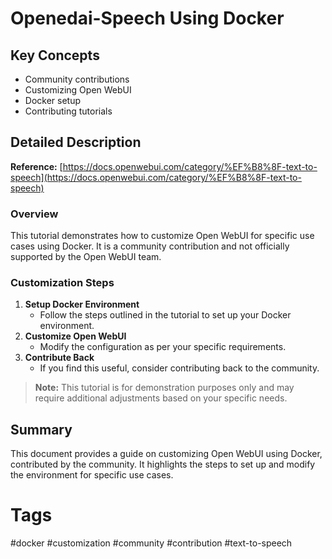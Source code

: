 # Openedai-Speech Using Docker

## Key Concepts
- Community contributions
- Customizing Open WebUI
- Docker setup
- Contributing tutorials

## Detailed Description

**Reference:** [https://docs.openwebui.com/category/%EF%B8%8F-text-to-speech](https://docs.openwebui.com/category/%EF%B8%8F-text-to-speech)

### Overview
This tutorial demonstrates how to customize Open WebUI for specific use cases using Docker. It is a community contribution and not officially supported by the Open WebUI team.

### Customization Steps

1. **Setup Docker Environment**
   - Follow the steps outlined in the tutorial to set up your Docker environment.
2. **Customize Open WebUI**
   - Modify the configuration as per your specific requirements.
3. **Contribute Back**
   - If you find this useful, consider contributing back to the community.

> **Note:** This tutorial is for demonstration purposes only and may require additional adjustments based on your specific needs.

## Summary
This document provides a guide on customizing Open WebUI using Docker, contributed by the community. It highlights the steps to set up and modify the environment for specific use cases.

# Tags
#docker #customization #community #contribution #text-to-speech